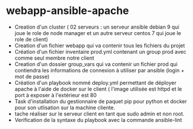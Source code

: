 # webapp-ansible-apache

- Creation d'un cluster ( 02 serveurs : un serveur ansible debian 9 qui joue le role de node manager et un autre serveur centos 7 qui joue le role de client)
- Creation d'un fichier webapp qui va contenir tous les fichiers du projet
- Création d'un fichier inventaire prod.yml  contenant un group prod avec comme seul membre notre client
- Creation d'un dossier group_vars qui va contenir un fichier prod qui contiendra les informations de connexion à utiliser par ansible (login + mot de passe)
- Création d'un playbook nommé deploy.yml permettant de déployer apache à l'aide de docker sur le client ( l'image utilisée est httpd et le port à exposer à l'extérieur est 80
- Task d'installation du gestionnaire de paquet pip pour python et docker pour son utlisation sur la machine cliente.
- tache réaliser sur le serveur client en tant que sudo admin et non root.
- Verification de la syntaxe du playbook avec la commande ansible-lint
